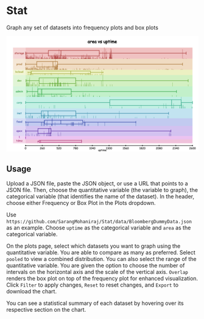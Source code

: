 # Stat
Graph any set of datasets into frequency plots and box plots

<div align="center"><img src="images/plot.png" alt="Plot Screenshot">
</div>

## Usage

Upload a JSON file, paste the JSON object, or use a URL that points to a JSON file. Then, choose the quantitative variable (the variable to graph), the categorical variable (that identifies the name of the dataset). In the header, choose either Frequency or Box Plot in the Plots dropdown.

Use `https://github.com/SarangMohaniraj/Stat/data/BloombergDummyData.json` as an example. Choose `uptime` as the categorical variable and `area` as the categorical variable.

On the plots page, select which datasets you want to graph using the quantitative variable. You are able to compare as many as preferred. Select `pooled` to view a combined distribution. You can also select the range of the quantitative variable. You are given the option to choose the number of intervals on the horizontal axis and the scale of the vertical axis. `Overlap` renders the box plot on top of the frequency plot for enhanced visualization. Click `Filter` to apply changes, `Reset` to reset changes, and `Export` to download the chart.

You can see a statistical summary of each dataset by hovering over its respective section on the chart.